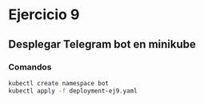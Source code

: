 # Ejercicio 9
## Desplegar Telegram bot en minikube

### Comandos
```sh
kubectl create namespace bot
kubectl apply -f deployment-ej9.yaml
```
